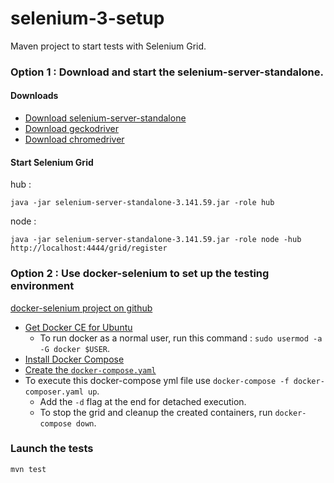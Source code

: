 # selenium-3-setup

Maven project to start tests with Selenium Grid.

### Option 1 : Download and start the selenium-server-standalone. 

#### Downloads

* [Download selenium-server-standalone](https://www.seleniumhq.org/download/)
* [Download geckodriver](https://github.com/mozilla/geckodriver/releases)
* [Download chromedriver](http://chromedriver.chromium.org/downloads)

#### Start Selenium Grid

hub :
```
java -jar selenium-server-standalone-3.141.59.jar -role hub
```
node :
```
java -jar selenium-server-standalone-3.141.59.jar -role node -hub http://localhost:4444/grid/register
```

### Option 2 : Use docker-selenium to set up the testing environment

[docker-selenium project on github](https://github.com/SeleniumHQ/docker-selenium)

* [Get Docker CE for Ubuntu](https://docs.docker.com/install/linux/docker-ce/ubuntu/)
  * To run docker as a normal user, run this command : `sudo usermod -a -G docker $USER`.
* [Install Docker Compose](https://docs.docker.com/compose/install/)
* [Create the `docker-compose.yaml`](https://github.com/SeleniumHQ/docker-selenium#via-docker-compose)
* To execute this docker-compose yml file use `docker-compose -f docker-composer.yaml up`.
  * Add the `-d` flag at the end for detached execution.
  * To stop the grid and cleanup the created containers, run `docker-compose down`.

### Launch the tests

`mvn test`

